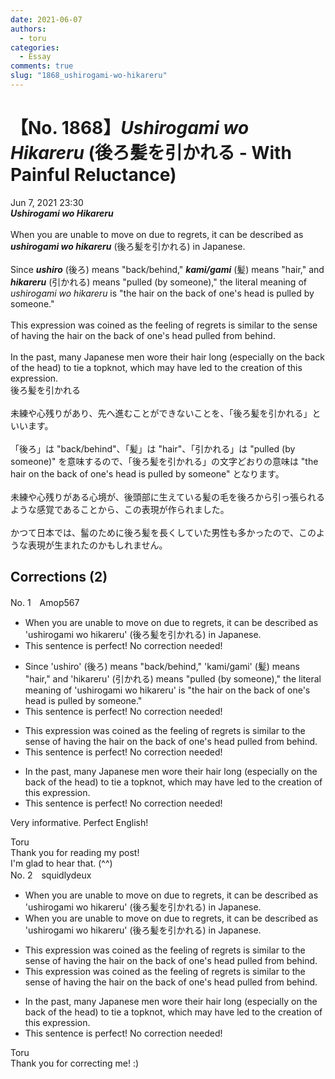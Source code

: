 ```yaml
---
date: 2021-06-07
authors:
  - toru
categories:
  - Essay
comments: true
slug: "1868_ushirogami-wo-hikareru"
---
```


# 【No. 1868】<strong><em>Ushirogami wo Hikareru</strong></em> (後ろ髪を引かれる - With Painful Reluctance)
<div class="date">Jun 7, 2021 23:30</div>
<div id="post"><div id="body_show_ori">
<strong><em>Ushirogami wo Hikareru</strong></em><br/><br/>When you are unable to move on due to regrets, it can be described as <strong><em>ushirogami wo hikareru</em></strong> (後ろ髪を引かれる) in Japanese.<br/><br/>Since <strong><em>ushiro</em></strong> (後ろ) means "back/behind," <strong><em>kami/gami</em></strong> (髪) means "hair," and <strong><em>hikareru</em></strong> (引かれる) means "pulled (by someone)," the literal meaning of <em>ushirogami wo hikareru</em> is "the hair on the back of one's head is pulled by someone."<br/><br/>This expression was coined as the feeling of regrets is similar to the sense of having the hair on the back of one's head pulled from behind.<br/><br/>In the past, many Japanese men wore their hair long (especially on the back of the head) to tie a topknot, which may have led to the creation of this expression.
</div></div>

<!-- more -->

<div id="post_ja"><div id="body_show_mo">
後ろ髪を引かれる<br/><br/>未練や心残りがあり、先へ進むことができないことを、「後ろ髪を引かれる」といいます。<br/><br/>「後ろ」は "back/behind"、「髪」は "hair"、「引かれる」は "pulled (by someone)" を意味するので、「後ろ髪を引かれる」の文字どおりの意味は "the hair on the back of one's head is pulled by someone" となります。<br/><br/>未練や心残りがある心境が、後頭部に生えている髪の毛を後ろから引っ張られるような感覚であることから、この表現が作られました。<br/><br/>かつて日本では、髷のために後ろ髪を長くしていた男性も多かったので、このような表現が生まれたのかもしれません。
</div></div>

## Corrections (2)
<div id="block"><div class="first_name"> No. 1　<span class="just_name">Amop567</span></div><div id="block2">
<ul class="correction_field">
<li class="incorrect">When you are unable to move on due to regrets, it can be described as 'ushirogami wo hikareru' (後ろ髪を引かれる) in Japanese.</li>
<li class="corrected perfect">This sentence is perfect! No correction needed!</li>
</ul>
<ul class="correction_field">
<li class="incorrect">Since 'ushiro' (後ろ) means "back/behind," 'kami/gami' (髪) means "hair," and 'hikareru' (引かれる) means "pulled (by someone)," the literal meaning of 'ushirogami wo hikareru' is "the hair on the back of one's head is pulled by someone."</li>
<li class="corrected perfect">This sentence is perfect! No correction needed!</li>
</ul>
<ul class="correction_field">
<li class="incorrect">This expression was coined as the feeling of regrets is similar to the sense of having the hair on the back of one's head pulled from behind.</li>
<li class="corrected perfect">This sentence is perfect! No correction needed!</li>
</ul>
<ul class="correction_field">
<li class="incorrect">In the past, many Japanese men wore their hair long (especially on the back of the head) to tie a topknot, which may have led to the creation of this expression.</li>
<li class="corrected perfect">This sentence is perfect! No correction needed!</li>
</ul>
<p class="comment_small">
 Very informative. Perfect English!
</p>

</div><div class="name"><span class="just_name">Toru</span><br>
Thank you for reading my post!<br/>I'm glad to hear that. (^^)
</div>
</div>
<div id="block"><div class="first_name"> No. 2　<span class="just_name">squidlydeux</span></div><div id="block2">
<ul class="correction_field">
<li class="incorrect">When you are unable to move on due to regrets, it can be described as 'ushirogami wo hikareru' (後ろ髪を引かれる) in Japanese.</li>
<li class="corrected correct">
When you are unable to move on due to regret<span class="sline"><span class="f_red">s</span></span>, it can be described as 'ushirogami wo hikareru' (後ろ髪を引かれる) in Japanese.
</li>
</ul>
<ul class="correction_field">
<li class="incorrect">This expression was coined as the feeling of regrets is similar to the sense of having the hair on the back of one's head pulled from behind.</li>
<li class="corrected correct">
This expression was coined as the feeling of regret<span class="f_red"><span class="sline">s</span></span> is similar to the sense of having the hair on the back of one's head pulled from behind.
</li>
</ul>
<ul class="correction_field">
<li class="incorrect">In the past, many Japanese men wore their hair long (especially on the back of the head) to tie a topknot, which may have led to the creation of this expression.</li>
<li class="corrected perfect">This sentence is perfect! No correction needed!</li>
</ul>
</div><div class="name"><span class="just_name">Toru</span><br>
Thank you for correcting me! :)
</div>
</div>
